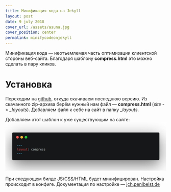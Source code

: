 ```yaml
---
title: Минификация кода на Jekyll
layout: post
date: 9 july 2018
cover_url: /assets/asuna.jpg
cover_position: center
permalink: minifycodeonjekyll
---
```

Минификация кода — неотъемлемая часть оптимизации клиентской стороны веб-сайта. Благодаря шаблону __compress.html__ это можно сделать в пару кликов.

# Установка
Переходим на <a href="https://github.com/penibelst/jekyll-compress-html/releases/latest">github</a>, откуда скачиваем последнюю версию. Из скачанного zip-архива берём нужный нам файл — __compress.html__ (*site* -> *_layouts*). Добавляем файл к себе на сайт в папку *_layouts*. 

Добавляем этот шаблон к уже существующим на сайте: 
![](/assets/jekyllminify.png)

При следующем билде JS/CSS/HTML будет минифицирован. Настройка происходит в конфиге. Документация по настройке — <a href="http://jch.penibelst.de">jch.penibelst.de</a>

